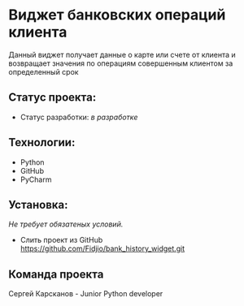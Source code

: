 # Виджет банковских операций клиента

Данный виджет получает данные о карте или счете от клиента и возвращает 
значения по операциям совершенным клиентом за определенный срок

## Статус проекта:
+ Статус разработки: *в разработке*

## Технологии: 
+ Python
+ GitHub
+ PyCharm

## Установка:
*Не требует обязатеных условий.*
+ Слить проект из GitHub https://github.com/Fidjio/bank_history_widget.git

## Команда проекта
Сергей Карсканов - Junior Python developer
